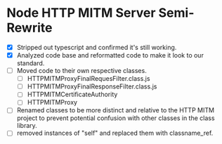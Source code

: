 # Node HTTP MITM Server Semi-Rewrite

- [x] Stripped out typescript and confirmed it's still working.
- [x] Analyzed code base and reformatted code to make it look to our standard.
- [ ] Moved code to their own respective classes.
    - [ ] HTTPMITMProxyFinalRequesFilter.class.js
    - [ ] HTTPMITMProxyFinalResponseFilter.class.js
    - [ ] HTTPMITMCertificateAuthority
    - [ ] HTTPMITMProxy
- [ ] Renamed classes to be more distinct and relative to the HTTP MITM project to prevent potential confusion with other classes in the class library.
- [ ] removed instances of "self" and replaced them with classname_ref.
